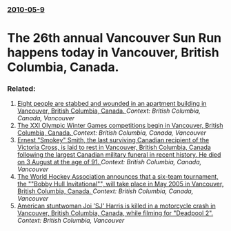 ### [2010-05-9](/news/2010/05/9/index.md)

# The 26th annual Vancouver Sun Run happens today in Vancouver, British Columbia, Canada.




### Related:

1. [Eight people are stabbed and wounded in an apartment building in Vancouver, British Columbia, Canada. ](/news/2013/01/31/eight-people-are-stabbed-and-wounded-in-an-apartment-building-in-vancouver-british-columbia-canada.md) _Context: British Columbia, Canada, Vancouver_
2. [The XXI Olympic Winter Games competitions begin in Vancouver, British Columbia, Canada. ](/news/2010/02/12/the-xxi-olympic-winter-games-competitions-begin-in-vancouver-british-columbia-canada.md) _Context: British Columbia, Canada, Vancouver_
3. [ Ernest "Smokey" Smith, the last surviving Canadian recipient of the Victoria Cross, is laid to rest in Vancouver, British Columbia, Canada following the largest Canadian military funeral in recent history. He died on 3 August at the age of 91. ](/news/2005/08/13/ernest-smokey-smith-the-last-surviving-canadian-recipient-of-the-victoria-cross-is-laid-to-rest-in-vancouver-british-columbia-canada.md) _Context: British Columbia, Canada, Vancouver_
4. [ The World Hockey Association announces that a six-team tournament, the ""Bobby Hull Invitational"", will take place in May 2005 in Vancouver, British Columbia, Canada. ](/news/2005/03/22/the-world-hockey-association-announces-that-a-six-team-tournament-the-bobby-hull-invitational-will-take-place-in-may-2005-in-vancouve.md) _Context: British Columbia, Canada, Vancouver_
5. [American stuntwoman Joi 'SJ' Harris is killed in a motorcycle crash in Vancouver, British Columbia, Canada, while filming for "Deadpool 2". ](/news/2017/08/14/american-stuntwoman-joi-sj-harris-is-killed-in-a-motorcycle-crash-in-vancouver-british-columbia-canada-while-filming-for-deadpool-2.md) _Context: British Columbia, Vancouver_
